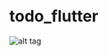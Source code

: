 # todo_flutter

![alt tag](https://user-images.githubusercontent.com/10761678/141530673-f7b5d0c0-04d5-4221-a0f9-1e9eb230a3a3.png)

